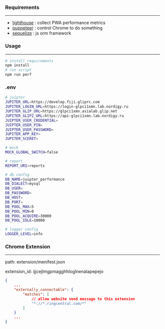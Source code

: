 ### Requirements
---
- [lighthouse](https://github.com/GoogleChrome/lighthouse) : collect PWA performance metrics
- [puppeteer](https://github.com/GoogleChrome/puppeteer) : control Chrome to do something
- [sequelize](https://github.com/sequelize/sequelize) : js orm framework

### Usage
---
```bash
# install requirements
npm install
# run script
npm run perf
```

### .env
```bash
# juipter
JUPITER_URL=https://develop.fiji.gliprc.com
JUPITER_LOGIN_URL=https://login-glpci1xmn.lab.nordigy.ru
JUPITER_GLIP_URL=https://glpci1xmn.asialab.glip.net
JUPITER_GLIP2_URL=https://api-glpci1xmn.lab.nordigy.ru
JUIPTER_USER_CREDENTIAL=
JUIPTER_USER_PIN=
JUIPTER_USER_PASSWORD=
JUPITER_APP_KEY=
JUPITER_SCERET=

# mock
MOCK_GLOBAL_SWITCH=false

# report
REPORT_URI=reports

# db config
DB_NAME=juipter_performance
DB_DIALECT=mysql
DB_USER=
DB_PASSWORD=
DB_HOST=
DB_PORT=
DB_POOL_MAX=5
DB_POOL_MIN=0
DB_POOL_ACQUIRE=30000
DB_POOL_IDLE=10000

# logger config
LOGGER_LEVEL=info
```

### Chrome Extension
---
path: extension/menifest.json

extension_id: ijjcejlmgpmagghhloglnenalapepejo
```json
{
    ...
    "externally_connectable": {
        "matches": [
            // allow website send message to this extension
            "*://*.ringcentral.com/*" 
        ]
    }
    ...
}
```
